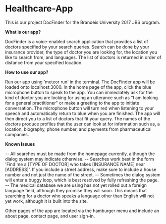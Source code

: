 # Healthcare-App
This is our project DocFinder for the Brandeis University 2017 JBS program. 

<strong>What is our app?</strong>

DocFinder is a voice-enabled search application that provides a list of doctors specified by your search queries. Search can be done by your insurance provider, the type of doctor you are looking for, the location you like to search from, and languages. The list of doctors is returned in order of distance from your specified location. 

<strong>How to use our app?</strong>

Run our app using 'meteor run' in the terminal. The DocFinder app will be loaded onto localhost:3000. 
In the home page of the app, click the blue microphone button to speak to the app. You can immediately ask for the kind of doctor you are looking for using an utterance such as "I am looking for a general practitioner" or make a greeting to the app to initiate conversation. 
The microphone button will turn red when listening to your speech and automatically return to blue when you are finished. The app will then direct you to a list of doctors that fit your query. The names of the doctors produce profiles that the user can look at for information such as, a location, biography, phone number, and payments from pharmaceutical companies. 

<strong>Known Issues</strong>

-- All searches must be made from the homepage currently, although the dialog system may indicate otherwise.
-- Searches work best in the form 'Find me a [TYPE OF DOCTOR] who takes [INSURANCE NAME] near [ADDRESS]'. If you include a street address, make sure to include a house number and not just the name of the street.
-- Sometimes the dialog system will enter a buggy loop, which is best resolved by fully refreshing the page.
-- The medical database we are using has not yet rolled out a foreign language field, although they promise they will soon. This means that searching for a doctor who speaks a language other than English will not yet work, although it is built into the site.


Other pages of the app are located via the hamburger menu and include an about page, contact page, and user sign-in.

